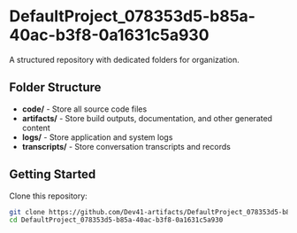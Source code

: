 # DefaultProject_078353d5-b85a-40ac-b3f8-0a1631c5a930
A structured repository with dedicated folders for organization.

## Folder Structure

- **code/** - Store all source code files
- **artifacts/** - Store build outputs, documentation, and other generated content
- **logs/** - Store application and system logs
- **transcripts/** - Store conversation transcripts and records

## Getting Started

Clone this repository:
```bash
git clone https://github.com/Dev41-artifacts/DefaultProject_078353d5-b85a-40ac-b3f8-0a1631c5a930
cd DefaultProject_078353d5-b85a-40ac-b3f8-0a1631c5a930
```
